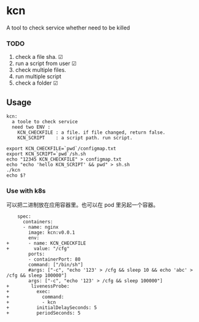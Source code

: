 # kcn
A tool to check service whether need to be killed

### TODO

1. check a file sha. ☑
1. run a script from user ☑
1. check multiple files.
1. run multiple script
1. check a folder ☑

## Usage

```shell
kcn:
  a toole to check service
  need two ENV :
    KCN_CHECKFILE : a file. if file changed, return false.
    KCN_SCRIPT    : a script path. run script.
```

```shell
export KCN_CHECKFILE=`pwd`/configmap.txt
export KCN_SCRIPT=`pwd`/sh.sh
echo "12345 KCN_CHECKFILE" > configmap.txt
echo "echo 'hello KCN_SCRIPT' && pwd" > sh.sh
./kcn
echo $?
```

### Use with k8s

可以把二进制放在应用容器里。也可以在 pod 里另起一个容器。

```
    spec:
      containers:
      - name: nginx
        image: kcn:v0.0.1
        env:
+       - name: KCN_CHECKFILE
+         value: "/cfg"
        ports:
        - containerPort: 80
        command: ["/bin/sh"]
        #args: ["-c", "echo '123' > /cfg && sleep 10 && echo 'abc' > /cfg && sleep 100000"]
        args: ["-c", "echo '123' > /cfg && sleep 100000"]
+        livenessProbe:
+          exec:
+            command:
+            - kcn
+          initialDelaySeconds: 5
+          periodSeconds: 5
```